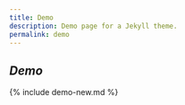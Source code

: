 ```yaml
---
title: Demo
description: Demo page for a Jekyll theme.
permalink: demo
---
```

_Demo_
---
{% include demo-new.md %}